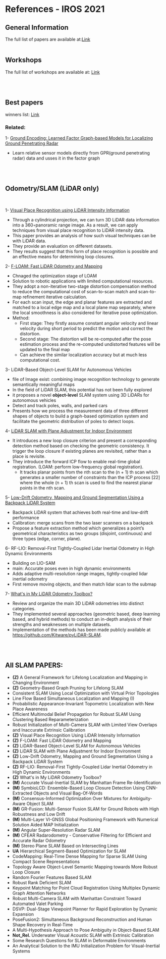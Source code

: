 # References - IROS 2021

<!---
Started to write on Oct 21 2021
Zahra
-->


## General Information
The full list of papers are available at:[Link](https://ras.papercept.net/conferences/conferences/IROS21/program/)
<br/>
<br/>


## Workshops
The full list of workshops are available at: [Link](https://www.iros2021.org/workshops) 

<br/>
<br/>


## Best papers
winners list: [Link](https://www.iros2021.org/awards)
### Related:
1- [Ground Encoding: Learned Factor Graph-based Models for Localizing Ground Penetrating Radar](https://arxiv.org/pdf/2103.15317.pdf)
*  Learn relative sensor models directly from GPR(ground penetrating radar) data and usses it in the factor graph

<br/>
<br/>


## Odometry/SLAM (LiDAR only)

<br/>

1- [Visual Place Recognition using LiDAR Intensity Information](https://www.ipb.uni-bonn.de/wp-content/papercite-data/pdf/digiammarino2021iros.pdf) 
* Through a cylindrical projection, we can turn  3D LiDAR data information into a 360◦panoramic range image. As a result, we can apply techniques from visual place recognition to LiDAR intensity data. 
* This paper provides an analysis of how such visual techniques can be with LiDAR data.
* They provide an evaluation on different datasets. 
* They results suggest that this form of place recognition is possible and an effective means for determining loop closures.  
  
2- [F-LOAM: Fast LiDAR Odometry and Mapping](https://arxiv.org/pdf/2107.00822.pdf)  
* Chnaged the optimization stage of LOAM
* Solution to robotic applications with limited computational resources.
* They adopt a non-iterative two-stage distortion compensation method to reduce the computational cost of scan-to-scan match and scan-to-map refinement iterative calculation.
* For each scan input, the edge and planar features are extracted and matched to a local edge map and a local plane map separately, where the local smoothness is also considered for iterative pose optimization.
* Method:  
  - First stage: They firstly assume constant angular velocity and linear velocity during short period to predict the motion and correct the distortion.
  - Second stage: The distortion will be re-computed after the pose estimation process and the re-computed undistorted features will be updated to the final map
  - Can achieve the similar localization accuracy but at much less computational cost.  
 
3- LiDAR-Based Object-Level SLAM for Autonomous Vehicles
* file of Image exist: combining image recognition technology to generate semantically meaningful maps
* In the field of LiDAR SLAM, this potential has not been fully explored
* it proposes a novel **object-level** SLAM system using 3D LiDARs for autonomous vehicles
* Detect and track poles, walls, and parked cars
* Presents how we process the measurement data of three different shapes of objects to build a graph-based optimization system and facilitate the geometric distribution of poles to detect loops.  

4- [LiDAR SLAM with Plane Adjustment for Indoor Environment](https://ieeexplore.ieee.org/stamp/stamp.jsp?tp=&arnumber=9464638)
* It introduces a new loop closure criterion and present a corresponding detection method based on checking the geometric consistency. It trigger the loop closure if existing planes are revisited, rather than a place is revisite.
* They introduce the forward ICP flow to enable real-time global registration. (LOAM: perform low-frequency global registration). 
  - It tracks planar points from the nth scan to the (n + 1) th scan which generates a smaller number of constraints than the ICP process [22] where the whole (n + 1) th scan is used to find the nearest planar points in the nth scan. 
  
5- [Low-Drift Odometry, Mapping and Ground Segmentation Using a Backpack LiDAR System](https://ieeexplore.ieee.org/stamp/stamp.jsp?tp=&arnumber=9484780&tag=1)
* Backpack LiDAR system that achieves both real-time and low-drift performance
* Calibration: merge scans from the two laser scanners on a backpack
* Propose a feature extraction method which generalizes a point’s geometrical characteristics as two groups (disjoint, continuous) and three types  (edge, corner, plane). 
 
6- RF-LIO: Removal-First Tightly-Coupled Lidar Inertial Odometry in High Dynamic Environments
* Building on LIO-SAM
* main: Accurate poses even in high dynamic environments
* Adds adaptive multi-resolution range images, tightly-coupled lidar inertial odometry
* First remove moving objects, and then match lidar scan to the submap

7- [What's in My LiDAR Odometry Toolbox?](https://arxiv.org/pdf/2103.09708.pdf)
* Review and organize the main 3D LiDAR odometries into distinct categories. 
* They implemented several approaches (geometric based, deep learning based, and hybrid methods) to conduct an in-depth analysis of their strengths and weaknesses on multiple datasets.
*  Implementation of the methods has been made publicly available at https://github.com/Kitware/pyLiDAR-SLAM. 
<br/>
<br/>


## All SLAM PAPERS:

* **(Z)** A General Framework for Lifelong Localization and Mapping in Changing Environment
* **(Z)** Geometry-Based Graph Pruning for Lifelong SLAM
* Consistent SLAM Using Local Optimization with Virtual Prior Topologies
* Line Flow Based Simultaneous Localization and Mapping (I)
* Probabilistic Appearance-Invariant Topometric Localization with New Place Awareness
* Efficient Multimodal Belief Propagation for Robust SLAM Using Clustering Based Reparameterization
* Robust Initialization of Multi-Camera SLAM with Limited View Overlaps and Inaccurate Extrinsic Calibration
* **(Z)** Visual Place Recognition Using LiDAR Intensity Information
* **(Z)** F-LOAM: Fast LiDAR Odometry and Mapping
* **(Z)** LiDAR-Based Object-Level SLAM for Autonomous Vehicles
* **(Z)** LiDAR SLAM with Plane Adjustment for Indoor Environment
* **(Z)** Low-Drift Odometry, Mapping and Ground Segmentation Using a Backpack LiDAR System
* **(Z)** RF-LIO: Removal-First Tightly-Coupled Lidar Inertial Odometry in High Dynamic Environments
* **(Z)** What's in My LiDAR Odometry Toolbox?
* **(M)** Accurate Visual-Inertial SLAM by Manhattan Frame Re-Identification
* **(M)** SymbioLCD: Ensemble-Based Loop Closure Detection Using CNN-Extracted Objects and Visual Bag-Of-Words
* **(M)** Consensus-Informed Optimization Over Mixtures for Ambiguity-Aware Object SLAM
* **(M)** GR-Fusion: Multi-Sensor Fusion SLAM for Ground Robots with High Robustness and Low Drift
* **(M)** Multi-Layer VI-GNSS Global Positioning Framework with Numerical Solution Aided MAP Initialization
* **(M)** Angular Super-Resolution Radar SLAM
* **(M)** CFEAR Radarodometry - Conservative Filtering for Efficient and Accurate Radar Odometry
* **(M)** Stereo Plane SLAM Based on Intersecting Lines
* **UA** Hierarchical Segment-Based Optimization for SLAM
* CodeMapping: Real-Time Dense Mapping for Sparse SLAM Using Compact Scene Representations
* Topology Aware Object-Level Semantic Mapping towards More Robust Loop Closure
* Random Fourier Features Based SLAM
* Robust Rank Deficient SLAM
* Keypoint Matching for Point Cloud Registration Using Multiplex Dynamic Graph Attention Networks
* Robust Multi-Camera SLAM with Manhattan Constraint Toward Automated Valet Parking
* DSVP: Dual-Stage Viewpoint Planner for Rapid Exploration by Dynamic Expansion
* PoseFusion2: Simultaneous Background Reconstruction and Human Shape Recovery in Real-Time
* A Multi-Hypothesis Approach to Pose Ambiguity in Object-Based SLAM
* **Not_Rel.** Underwater Visual Acoustic SLAM with Extrinsic Calibration
* Some Research Questions for SLAM in Deformable Environments
* An Analytical Solution to the IMU Initialization Problem for Visual-Inertial Systems


